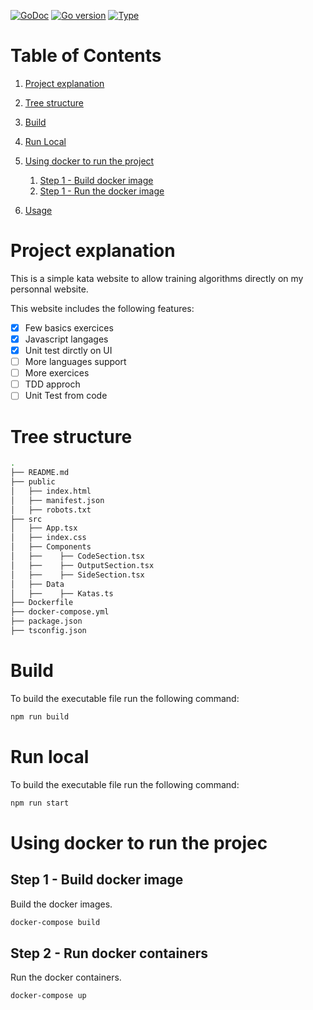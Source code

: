 [![GoDoc](https://godoc.org/github.com/abhishekkr/goshield?status.svg)](https://go.dev/doc/)
[![Go version](https://img.shields.io/badge/Go_version-18.2.0-blue.svg)]()
[![Type](https://img.shields.io/badge/Training_Website-blue.svg)]()

# Table of Contents

1.  [Project explanation](#project-explanation)
2. [Tree structure](#tree-structure)
3. [Build](#build)
4. [Run Local](#run-local)
5. [Using docker to run the project](#using-docker-to-mock-a-network-of-nodes)
   1. [Step 1 - Build docker image](#using-docker-to-mock-a-network-of-nodes-step1)
   1. [Step 1 - Run the docker image](#using-docker-to-mock-a-network-of-nodes-step2)

5. [Usage](#usage)


# Project explanation <a id="project-explanation"></a>

This is a simple kata website to allow training algorithms directly on my personnal website.

This website includes the following features:
- [X] Few basics exercices
- [X] Javascript langages
- [X] Unit test dirctly on UI
- [ ] More languages support
- [ ] More exercices
- [ ] TDD approch
- [ ] Unit Test from code

# Tree structure <a id="tree-structure"></a>

```sh
.
├── README.md
├── public
│   ├── index.html
│   ├── manifest.json
│   ├── robots.txt
├── src
│   ├── App.tsx
│   ├── index.css
│   ├── Components
│   ├──    ├── CodeSection.tsx
│   ├──    ├── OutputSection.tsx
│   ├──    ├── SideSection.tsx
│   ├── Data
│   ├──    ├── Katas.ts
├── Dockerfile
├── docker-compose.yml
├── package.json
├── tsconfig.json

```


# Build  <a id="build"></a>
To build the executable file run the following command:
```sh
npm run build
```

# Run local  <a id="run-local"></a>
To build the executable file run the following command:
```sh
npm run start
```


# Using docker to run the projec <a id="using-docker-to-mock-a-network-of-nodes"></a>
## Step 1 - Build docker image <a id="using-docker-to-mock-a-network-of-nodes-step2"></a>
Build the docker images.
```sh
docker-compose build
```

## Step 2 - Run docker containers <a id="using-docker-to-mock-a-network-of-nodes-step3"></a>
Run the docker containers.
```sh
docker-compose up
```




